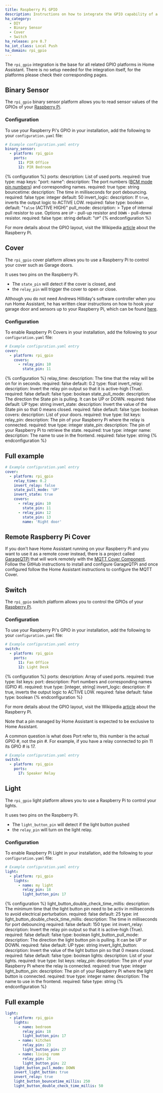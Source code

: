 ```yaml
---
title: Raspberry Pi GPIO
description: Instructions on how to integrate the GPIO capability of a Raspberry Pi into Home Assistant.
ha_category:
  - DIY
  - Binary Sensor
  - Cover
  - Switch
ha_release: pre 0.7
ha_iot_class: Local Push
ha_domain: rpi_gpio
---
```


The `rpi_gpio` integration is the base for all related GPIO platforms in Home Assistant. There is no setup needed for the integration itself, for the platforms please check their corresponding pages.

## Binary Sensor

The `rpi_gpio` binary sensor platform allows you to read sensor values of the GPIOs of your [Raspberry Pi](https://www.raspberrypi.org/).

### Configuration

To use your Raspberry Pi's GPIO in your installation, add the following to your `configuration.yaml` file:

```yaml
# Example configuration.yaml entry
binary_sensor:
  - platform: rpi_gpio
    ports:
      11: PIR Office
      12: PIR Bedroom
```

{% configuration %}
ports:
  description: List of used ports.
  required: true
  type: map
  keys:
    "port: name":
      description: The port numbers ([BCM mode pin numbers](https://pinout.xyz/resources/raspberry-pi-pinout.png)) and corresponding names.
      required: true
      type: string
bouncetime:
  description: The time in milliseconds for port debouncing.
  required: false
  type: integer
  default: 50
invert_logic:
  description: If `true`, inverts the output logic to ACTIVE LOW.
  required: false
  type: boolean
  default: "`false` (ACTIVE HIGH)"
pull_mode:
  description: >
    Type of internal pull resistor to use.
    Options are `UP` - pull-up resistor and `DOWN` - pull-down resistor.
  required: false
  type: string
  default: "`UP`"
{% endconfiguration %}

For more details about the GPIO layout, visit the Wikipedia [article](https://en.wikipedia.org/wiki/Raspberry_Pi#GPIO_connector) about the Raspberry Pi.

## Cover

The `rpi_gpio` cover platform allows you to use a Raspberry Pi to control your cover such as Garage doors.

It uses two pins on the Raspberry Pi.

- The `state_pin` will detect if the cover is closed, and
- the `relay_pin` will trigger the cover to open or close.

Although you do not need Andrews Hilliday's software controller when you run Home Assistant, he has written clear instructions on how to hook your garage door and sensors up to your Raspberry Pi, which can be found [here](https://github.com/andrewshilliday/garage-door-controller#hardware-setup).

### Configuration

To enable Raspberry Pi Covers in your installation, add the following to your `configuration.yaml` file:

```yaml
# Example configuration.yaml entry
cover:
  - platform: rpi_gpio
    covers:
      - relay_pin: 10
        state_pin: 11
```

{% configuration %}
relay_time:
  description: The time that the relay will be on for in seconds.
  required: false
  default: 0.2
  type: float
invert_relay:
  description: Invert the relay pin output so that it is active-high (True).
  required: false
  default: false
  type: boolean
state_pull_mode:
  description: The direction the State pin is pulling. It can be UP or DOWN.
  required: false
  default: UP
  type: string
invert_state:
  description: Invert the value of the State pin so that 0 means closed.
  required: false
  default: false
  type: boolean
covers:
  description: List of your doors.
  required: true
  type: list
  keys:
    relay_pin:
      description: The pin of your Raspberry Pi where the relay is connected.
      required: true
      type: integer
    state_pin:
      description: The pin of your Raspberry Pi to retrieve the state.
      required: true
      type: integer
    name:
      description: The name to use in the frontend.
      required: false
      type: string
{% endconfiguration %}

## Full example

```yaml
# Example configuration.yaml entry
cover:
  - platform: rpi_gpio
    relay_time: 0.2
    invert_relay: false
    state_pull_mode: 'UP'
    invert_state: true
    covers:
      - relay_pin: 10
        state_pin: 11
      - relay_pin: 12
        state_pin: 13
        name: 'Right door'
```

## Remote Raspberry Pi Cover

If you don't have Home Assistant running on your Raspberry Pi and you want to use it as a remote cover instead, there is a project called [GarageQTPi](https://github.com/Jerrkawz/GarageQTPi) that will work remotely with the [MQTT Cover Component](/integrations/cover.mqtt/). Follow the GitHub instructions to install and configure GarageQTPi and once configured follow the Home Assistant instructions to configure the MQTT Cover.

## Switch

The `rpi_gpio` switch platform allows you to control the GPIOs of your [Raspberry Pi](https://www.raspberrypi.org/).

### Configuration

To use your Raspberry Pi's GPIO in your installation, add the following to your `configuration.yaml` file:

```yaml
# Example configuration.yaml entry
switch:
  - platform: rpi_gpio
    ports:
      11: Fan Office
      12: Light Desk
```

{% configuration %}
ports:
  description: Array of used ports.
  required: true
  type: list
  keys:
    port:
      description:  Port numbers and corresponding names (GPIO #).
      required: true
      type: [integer, string]
invert_logic:
  description: If true, inverts the output logic to ACTIVE LOW.
  required: false
  default: false
  type: boolean
{% endconfiguration %}

For more details about the GPIO layout, visit the Wikipedia [article](https://en.wikipedia.org/wiki/Raspberry_Pi#General_purpose_input-output_(GPIO)_connector) about the Raspberry Pi.

<div class='note warning'>
Note that a pin managed by Home Assistant is expected to be exclusive to Home Assistant.
</div>

A common question is what does Port refer to, this number is the actual GPIO #, not the pin #.
For example, if you have a relay connected to pin 11 its GPIO # is 17.

```yaml
# Example configuration.yaml entry
switch:
  - platform: rpi_gpio
    ports:
      17: Speaker Relay
```
## Light

The `rpi_gpio` light platform allows you to use a Raspberry Pi to control your lights.

It uses two pins on the Raspberry Pi.

- The `light_button_pin` will detect if the light button pushed
- the `relay_pin` will turn on the light relay.


### Configuration

To enable Raspberry Pi Light in your installation, add the following to your `configuration.yaml` file:

```yaml
# Example configuration.yaml entry
light:
  - platform: rpi_gpio
    lights:
      - name: my light
        relay_pin: 18
        light_button_pin: 17
```

{% configuration %}
light_button_double_check_time_millis:
  description: The minimum time that the light button pin need to be activ in milliseconds to avoid electrical perturbation.
  required: false
  default: 25
  type: int
light_button_double_check_time_millis:
  description: The time in milliseconds for port debouncing
  required: false
  default: 150
  type: int
invert_relay:
  description: Invert the relay pin output so that it is active-high (True).
  required: false
  default: false
  type: boolean
light_button_pull_mode:
  description: The direction the light button pin is pulling. It can be UP or DOWN.
  required: false
  default: UP
  type: string
invert_light_button:
  description: Invert the value of the light button pin so that 0 means closed.
  required: false
  default: false
  type: boolean
lights:
  description: List of your lights.
  required: true
  type: list
  keys:
    relay_pin:
      description: The pin of your Raspberry Pi where the relay is connected.
      required: true
      type: integer
    light_button_pin:
      description: The pin of your Raspberry Pi where the light button is connected.
      required: true
      type: integer
    name:
      description: The name to use in the frontend.
      required: false
      type: string
{% endconfiguration %}

## Full example

```yaml
light:
  - platform: rpi_gpio
    lights:
      - name: bedroom
        relay_pin: 18
        light_button_pin: 17
      - name: kitchen
        relay_pin: 23
        light_button_pin: 27
      - name: living romm
        relay_pin: 24
        light_button_pin: 22
    light_button_pull_mode: DOWN
    invert_light_button: true
    invert_relay: true
    light_button_bouncetime_millis: 250
    light_button_double_check_time_millis: 50
```
